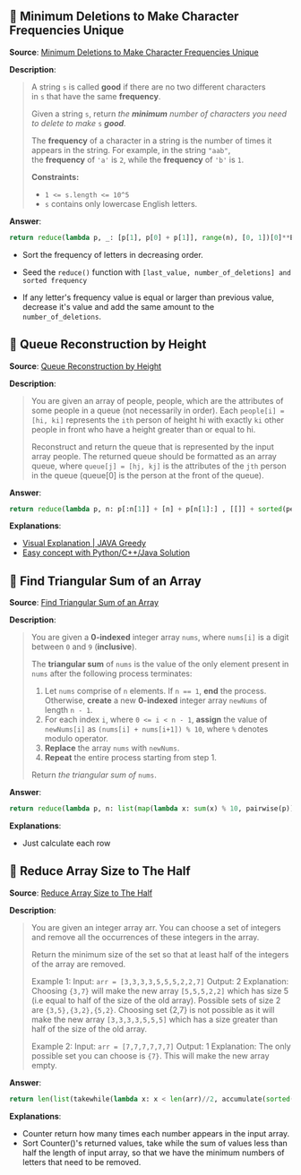 ## 🧩 Minimum Deletions to Make Character Frequencies Unique

**Source**: [Minimum Deletions to Make Character Frequencies Unique](https://leetcode.com/problems/minimum-deletions-to-make-character-frequencies-unique/)

**Description**:

> A string `s` is called **good** if there are no two different characters in `s` that have the same **frequency**.
> 
> Given a string `s`, return *the **minimum** number of characters you need to delete to make* `s` ***good**.*
> 
> The **frequency** of a character in a string is the number of times it appears in the string. For example, in the string `"aab"`, the **frequency** of `'a'` is `2`, while the **frequency** of `'b'` is `1`.
> 
> **Constraints:**
> 
> - `1 <= s.length <= 10^5`
> - `s` contains only lowercase English letters.

**Answer**:

```python
return reduce(lambda p, _: [p[1], p[0] + p[1]], range(n), [0, 1])[0]**Explanations**:
```

- Sort the frequency of letters in decreasing order.

- Seed the `reduce()` function with `[last_value, number_of_deletions] and sorted frequency`

- If any letter's frequency value is equal or larger than previous value, decrease it's value and add the same amount to the `number_of_deletions`.

## 🧩 Queue Reconstruction by Height

**Source**: [Queue Reconstruction by Height](https://leetcode.com/problems/queue-reconstruction-by-height/)

**Description**:

> You are given an array of people, people, which are the attributes of some people in a queue (not necessarily in order). Each `people[i] = [hi, ki]` represents the `ith` person of height hi with exactly `ki` other people in front who have a height greater than or equal to hi.
> 
> Reconstruct and return the queue that is represented by the input array people. The returned queue should be formatted as an array queue, where `queue[j] = [hj, kj]` is the attributes of the `jth` person in the queue (queue[0] is the person at the front of the queue).

**Answer**:

```python
return reduce(lambda p, n: p[:n[1]] + [n] + p[n[1]:] , [[]] + sorted(people, key=lambda x: (x[0], -x[1]), reverse=True))
```

**Explanations**:

- [Visual Explanation | JAVA Greedy](https://leetcode.com/problems/queue-reconstruction-by-height/discuss/2211641/Visual-Explanation-or-JAVA-Greedy)
- [Easy concept with Python/C++/Java Solution](https://leetcode.com/problems/queue-reconstruction-by-height/discuss/89345/Easy-concept-with-PythonC%2B%2BJava-Solution)

## 🧩 Find Triangular Sum of an Array

**Source**: [Find Triangular Sum of an Array](https://leetcode.com/problems/find-triangular-sum-of-an-array/)

**Description**:

> You are given a **0-indexed** integer array `nums`, where `nums[i]` is a digit between `0` and `9` (**inclusive**).
> 
> The **triangular sum** of `nums` is the value of the only element present in `nums` after the following process terminates:
> 
> 1. Let `nums` comprise of `n` elements. If `n == 1`, **end** the process. Otherwise, **create** a new **0-indexed** integer array `newNums` of length `n - 1`.
> 2. For each index `i`, where `0 <= i < n - 1`, **assign** the value of `newNums[i]` as `(nums[i] + nums[i+1]) % 10`, where `%` denotes modulo operator.
> 3. **Replace** the array `nums` with `newNums`.
> 4. **Repeat** the entire process starting from step 1.
> 
> Return *the triangular sum of* `nums`.

**Answer**:

```python
return reduce(lambda p, n: list(map(lambda x: sum(x) % 10, pairwise(p))), [1] * (len(nums) - 1), nums)[0]
```

**Explanations**:

- Just calculate each row

## 🧩 Reduce Array Size to The Half

**Source**: [Reduce Array Size to The Half](https://leetcode.com/problems/reduce-array-size-to-the-half)

**Description**:

> You are given an integer array arr. You can choose a set of integers and remove all the occurrences of these integers in the array.
> 
> Return the minimum size of the set so that at least half of the integers of the array are removed.
> 
> Example 1:
> Input: `arr = [3,3,3,3,5,5,5,2,2,7]`
> Output: 2
> Explanation: Choosing `{3,7}` will make the new array `[5,5,5,2,2]` which has size 5 (i.e equal to half of the size of the old array).
> Possible sets of size 2 are `{3,5},{3,2},{5,2}`.
> Choosing set {2,7} is not possible as it will make the new array `[3,3,3,3,5,5,5]` which has a size greater than half of the size of the old array.
> 
> Example 2:
> Input: `arr = [7,7,7,7,7,7]`
> Output: 1
> Explanation: The only possible set you can choose is `{7}`. This will make the new array empty.

**Answer**:

```python
return len(list(takewhile(lambda x: x < len(arr)//2, accumulate(sorted(Counter(arr).values(), reverse=True))))) + 1
```

**Explanations**:

- Counter return how many times each number appears in the input array.
- Sort Counter()'s returned values, take while the sum of values less than half the length of input array, so that we have the minimum numbers of letters that need to be removed.

